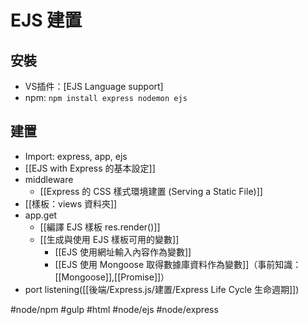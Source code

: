 # EJS 建置
## 安裝
- VS插件：[EJS Language support]
- npm: `npm install express nodemon ejs `

## 建置
- Import: express, app, ejs
- [[EJS with Express 的基本設定]]
- middleware
	-  [[Express 的 CSS 樣式環境建置 (Serving a Static File)]]
- [[樣板：views 資料夾]]
- app.get
	- [[編譯 EJS 樣板 res.render()]]
	- [[生成與使用 EJS 樣板可用的變數]]
		- [[EJS 使用網址輸入內容作為變數]]
		- [[EJS 使用 Mongoose 取得數據庫資料作為變數]]（事前知識： [[Mongoose]],[[Promise]]）
- port listening([[後端/Express.js/建置/Express Life Cycle 生命週期]])

#node/npm #gulp #html #node/ejs #node/express